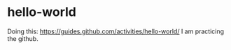 # hello-world
Doing this: https://guides.github.com/activities/hello-world/
I am practicing the github.
